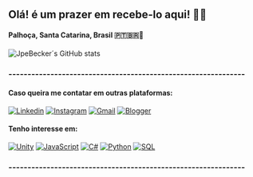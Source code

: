 ## Olá! é um prazer em recebe-lo aqui! ✋🏻
#### Palhoça, Santa Catarina, Brasil 🇵🇹🇧🇷📍
![JpeBecker´s GitHub stats](https://github-readme-stats.vercel.app/api?username=jpebecker&show_icons=true&theme=radical)

### --------------------------------------------------------------  
#### Caso queira me contatar em outras plataformas:
[![Linkedin](https://img.shields.io/badge/LinkedIn-0077B5?style=for-the-badge&logo=linkedin&logoColor=white)](https://encurtador.com.br/OvtpW)
[![Instagram](https://img.shields.io/badge/Instagram-E4405F?style=for-the-badge&logo=instagram&logoColor=white)](https://www.instagram.com/schneider.jp?igsh=MTBsMnF2cWQ2ejdidQ==)
[![Gmail](https://img.shields.io/badge/Gmail-D14836?style=for-the-badge&logo=gmail&logoColor=white)](mailto:jpebecker@gmail.com)
[![Blogger](https://img.shields.io/badge/Blogger-FF5722?style=for-the-badge&logo=blogger&logoColor=white)](jpebeckerprojects.blogspot.com)
#### Tenho interesse em:
[![Unity](https://img.shields.io/badge/Unity-100000?style=for-the-badge&logo=unity&logoColor=white)](https://unity.com/pt)
[![JavaScript](https://img.shields.io/badge/JavaScript-323330?style=for-the-badge&logo=javascript&logoColor=F7DF1E)]()
[![C#](https://img.shields.io/badge/C%23-239120?style=for-the-badge&logo=c-sharp&logoColor=white)]()
[![Python](https://img.shields.io/badge/Python-3776AB?style=for-the-badge&logo=python&logoColor=white)](https://www.anaconda.com/download)
[![SQL](https://img.shields.io/badge/MySQL-00000F?style=for-the-badge&logo=mysql&logoColor=white)](https://www.mysql.com/)
### --------------------------------------------------------------  

